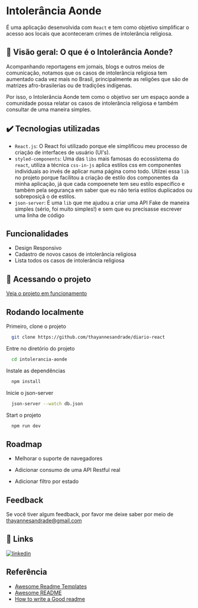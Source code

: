 
# Intolerância Aonde

É uma aplicação desenvolvida com `React` e tem como objetivo simplificar o acesso aos locais que aconteceram crimes de intolerância religiosa.


## 🧠 Visão geral: O que é o Intolerância Aonde?

Acompanhando reportagens em jornais, blogs e outros meios de comunicação, notamos que os casos de intolerância religiosa tem aumentado cada vez mais no Brasil, principalmente as religões que são de matrizes afro-brasilerias ou de tradições indígenas.

Por isso, o Intolerância Aonde tem como o objetivo ser um espaço aonde a comunidade possa relatar os casos de intolerância religiosa e também consultar de uma maneira simples.
## ✔️ Tecnologias utilizadas

- `React.js`: O React foi utilizado porque ele simplificou meu processo de criação de interfaces de usuário (UI's).
- `styled-components`: Uma das `libs` mais famosas do ecossístema do `react`, utiliza a técnica `css-in-js` aplica estilos css em componentes individuais ao invés de aplicar numa página como todo. Utilzei essa `lib` no projeto porque facilitou a criação de estilo dos componentes da minha aplicação, já que cada compoenete tem seu estilo específico e também pela segurança em saber que eu não teria estilos duplicados ou sobreposiçã o de estilos.
- `json-server`: É uma `lib` que me ajudou a criar uma API Fake de maneira simples (sério, foi muito simples!) e sem que eu precisasse escrever uma linha de código

## Funcionalidades

- Design Responsivo
- Cadastro de novos casos de intolerância religiosa
- Lista todos os casos de intolerância religiosa



## 📁 Acessando o projeto

[Veja o projeto em funcionamento](https://intolerancia-aonde.netlify.app/)


## Rodando localmente

Primeiro, clone o projeto

```bash
  git clone https://github.com/thayannesandrade/diario-react
```

Entre no diretório do projeto

```bash
  cd intolerancia-aonde
```

Instale as dependências

```bash
  npm install
```

Inicie o json-server

```bash
  json-server --watch db.json
```


Start o projeto

```bash
  npm run dev
```


## Roadmap

- Melhorar o suporte de navegadores

- Adicionar consumo de uma API Restful real

- Adicionar filtro por estado


## Feedback

Se você tiver algum feedback, por favor me deixe saber por meio de thayannesandrade@gmail.com


## 🔗 Links

[![linkedin](https://img.shields.io/badge/linkedin-0A66C2?style=for-the-badge&logo=linkedin&logoColor=white)](https://www.linkedin.com/in/thayanne-andrade/)



## Referência

 - [Awesome Readme Templates](https://awesomeopensource.com/project/elangosundar/awesome-README-templates)
 - [Awesome README](https://github.com/matiassingers/awesome-readme)
 - [How to write a Good readme](https://bulldogjob.com/news/449-how-to-write-a-good-readme-for-your-github-project)

